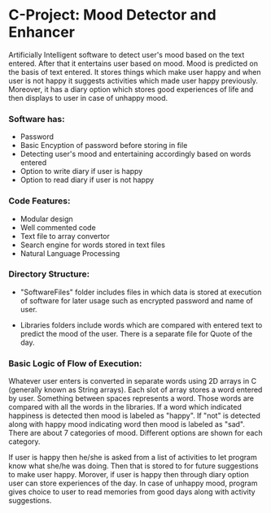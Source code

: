 #  C-Project: Mood Detector and Enhancer
Artificially Intelligent software to detect user's mood based on the text entered. After that it entertains user 
based on mood. Mood is predicted on the basis of text entered. 
It stores things which make user happy and when user is not happy it suggests activities which made user happy previously. Moreover, it has a diary option which stores good 
experiences of life and then displays to user in case of unhappy mood.

### Software has:
- Password 
- Basic Encyption of password before storing in file
- Detecting user's mood and entertaining accordingly based on words entered
- Option to write diary if user is happy
- Option to read diary if user is not happy

### Code Features:
- Modular design
- Well commented code
- Text file to array convertor
- Search engine for words stored in text files
- Natural Language Processing


### Directory Structure:
- "SoftwareFiles" folder includes files in which data is stored at execution of software for later usage
such as encrypted password and name of user.

- Libraries folders include words which are compared with entered text to predict the mood of the user.
There is a separate file for Quote of the day.

### Basic Logic of Flow of Execution:
Whatever user enters is converted in separate words using 2D arrays in C (generally known as String arrays). Each slot of
array stores a word entered by user. Something between spaces represents a word. 
Those words are compared with all the words in the libraries. If a word which indicated happiness is detected then mood is
labeled as "happy". If "not" is detected along with happy mood indicating word then mood is labeled as "sad". There are about 7 categories of mood. Different options are shown for each category.

If user is happy then he/she is asked from a list of activities to let program know what she/he was doing. Then that is stored
to for future suggestions to make user happy.
Morover, if user is happy then through diary option user can store experiences of the day. In case of unhappy mood, program gives choice to user to read memories from good days along with activity suggestions.
